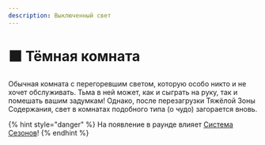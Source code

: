 ```yaml
---
description: Выключенный свет
---
```


# ⬛ Тёмная комната

Обычная комната с перегоревшим светом, которую особо никто и не хочет обслуживать. Тьма в ней может, как и сыграть на руку, так и помешать вашим задумкам! Однако, после перезагрузки Тяжёлой Зоны Содержания, свет в комнатах подобного типа (о чудо) загорается вновь.

{% hint style="danger" %}
На появление в раунде влияет [Система Сезонов](../server-systems/seasons.md)!
{% endhint %}
